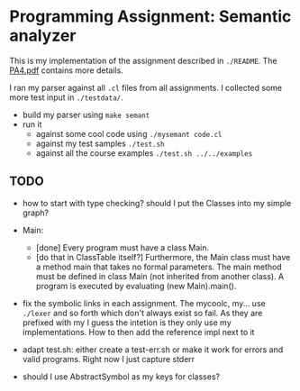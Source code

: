 # Programming Assignment: Semantic analyzer

This is my implementation of the assignment described in `./README`. The
[PA4.pdf](https://web.stanford.edu/class/cs143/handouts/PA4.pdf) contains more details.

I ran my parser against all `.cl` files from all assignments. I collected some more test input in
`./testdata/`.

* build my parser using `make semant`
* run it
  * against some cool code using `./mysemant code.cl`
  * against my test samples `./test.sh`
  * against all the course examples `./test.sh ../../examples`

## TODO

* how to start with type checking? should I put the Classes into my simple graph?

* Main:
  * [done] Every program must have a class Main.
  * [do that in ClassTable itself?] Furthermore, the Main class must have a method main that
  takes no formal parameters. The main method must be defined in class Main (not inherited from another
  class). A program is executed by evaluating (new Main).main().

* fix the symbolic links in each assignment. The mycoolc, my... use `./lexer` and so forth which
don't always exist so fail. As they are prefixed with my I guess the intetion is they only use my
implementations. How to then add the reference impl next to it

* adapt test.sh: either create a test-err.sh or make it work for errors and valid programs. Right
now I just capture stderr

* should I use AbstractSymbol as my keys for classes?
